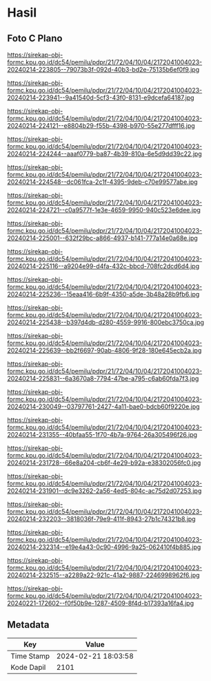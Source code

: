 # Hasil

## Foto C Plano

https://sirekap-obj-formc.kpu.go.id/dc54/pemilu/pdpr/21/72/04/10/04/2172041004023-20240214-223805--79073b3f-092d-40b3-bd2e-75135b6ef0f9.jpg

https://sirekap-obj-formc.kpu.go.id/dc54/pemilu/pdpr/21/72/04/10/04/2172041004023-20240214-223941--9a41540d-5cf3-43f0-8131-e9dcefa64187.jpg

https://sirekap-obj-formc.kpu.go.id/dc54/pemilu/pdpr/21/72/04/10/04/2172041004023-20240214-224121--e8804b29-f55b-4398-b970-55e277dfff16.jpg

https://sirekap-obj-formc.kpu.go.id/dc54/pemilu/pdpr/21/72/04/10/04/2172041004023-20240214-224244--aaaf0779-ba87-4b39-810a-6e5d9dd39c22.jpg

https://sirekap-obj-formc.kpu.go.id/dc54/pemilu/pdpr/21/72/04/10/04/2172041004023-20240214-224548--dc061fca-2c1f-4395-9deb-c70e99577abe.jpg

https://sirekap-obj-formc.kpu.go.id/dc54/pemilu/pdpr/21/72/04/10/04/2172041004023-20240214-224721--c0a9577f-1e3e-4659-9950-940c523e6dee.jpg

https://sirekap-obj-formc.kpu.go.id/dc54/pemilu/pdpr/21/72/04/10/04/2172041004023-20240214-225001--632f29bc-a866-4937-b141-777a14e0a68e.jpg

https://sirekap-obj-formc.kpu.go.id/dc54/pemilu/pdpr/21/72/04/10/04/2172041004023-20240214-225116--a9204e99-d4fa-432c-bbcd-708fc2dcd6d4.jpg

https://sirekap-obj-formc.kpu.go.id/dc54/pemilu/pdpr/21/72/04/10/04/2172041004023-20240214-225236--15eaa416-6b9f-4350-a5de-3b48a28b9fb6.jpg

https://sirekap-obj-formc.kpu.go.id/dc54/pemilu/pdpr/21/72/04/10/04/2172041004023-20240214-225438--b397d4db-d280-4559-9916-800ebc3750ca.jpg

https://sirekap-obj-formc.kpu.go.id/dc54/pemilu/pdpr/21/72/04/10/04/2172041004023-20240214-225639--bb2f6697-90ab-4806-9f28-180e645ecb2a.jpg

https://sirekap-obj-formc.kpu.go.id/dc54/pemilu/pdpr/21/72/04/10/04/2172041004023-20240214-225831--6a3670a8-7794-47be-a795-c6ab60fda7f3.jpg

https://sirekap-obj-formc.kpu.go.id/dc54/pemilu/pdpr/21/72/04/10/04/2172041004023-20240214-230049--03797761-2427-4a11-bae0-bdcb60f9220e.jpg

https://sirekap-obj-formc.kpu.go.id/dc54/pemilu/pdpr/21/72/04/10/04/2172041004023-20240214-231355--40bfaa55-1f70-4b7a-9764-26a305496f26.jpg

https://sirekap-obj-formc.kpu.go.id/dc54/pemilu/pdpr/21/72/04/10/04/2172041004023-20240214-231728--66e8a204-cb6f-4e29-b92a-e38302056fc0.jpg

https://sirekap-obj-formc.kpu.go.id/dc54/pemilu/pdpr/21/72/04/10/04/2172041004023-20240214-231901--dc9e3262-2a56-4ed5-804c-ac75d2d07253.jpg

https://sirekap-obj-formc.kpu.go.id/dc54/pemilu/pdpr/21/72/04/10/04/2172041004023-20240214-232203--3818036f-79e9-411f-8943-27b1c74321b8.jpg

https://sirekap-obj-formc.kpu.go.id/dc54/pemilu/pdpr/21/72/04/10/04/2172041004023-20240214-232314--e19e4a43-0c90-4996-9a25-062410f4b885.jpg

https://sirekap-obj-formc.kpu.go.id/dc54/pemilu/pdpr/21/72/04/10/04/2172041004023-20240214-232515--a2289a22-921c-41a2-9887-2246998962f6.jpg

https://sirekap-obj-formc.kpu.go.id/dc54/pemilu/pdpr/21/72/04/10/04/2172041004023-20240221-172602--f0f50b9e-1287-4509-8f4d-b17393a16fa4.jpg


## Metadata

| Key        | Value               |
| ---------- | ------------------- |
| Time Stamp | 2024-02-21 18:03:58 |
| Kode Dapil | 2101                |



